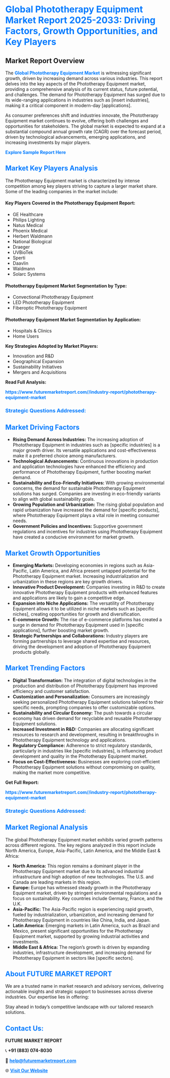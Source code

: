 <h1 style="color: #007BFF;">Global Phototherapy Equipment Market Report 2025-2033: Driving Factors, Growth Opportunities, and Key Players</h1>

<section id="overview">
<h2>Market Report Overview</h2>
<p>The <a href="https://www.futuremarketreport.com//industry-report/phototherapy-equipment-market" style="color: #007BFF; text-decoration: none;"><strong>Global Phototherapy Equipment Market</strong></a> is witnessing significant growth, driven by increasing demand across various industries. This report delves into the key aspects of the Phototherapy Equipment market, providing a comprehensive analysis of its current status, future potential, and challenges. The demand for Phototherapy Equipment has surged due to its wide-ranging applications in industries such as [insert industries], making it a critical component in modern-day [applications].</p>
<p>As consumer preferences shift and industries innovate, the Phototherapy Equipment market continues to evolve, offering both challenges and opportunities for stakeholders. The global market is expected to expand at a substantial compound annual growth rate (CAGR) over the forecast period, driven by technological advancements, emerging applications, and increasing investments by major players.</p>
</section>

<section id="overview">
<p><a href="https://www.futuremarketreport.com//request-sample/reportId=64711" style="color: #007BFF; text-decoration: none;"><strong>Explore Sample Report Here</strong></a></p>
</section>

<section id="key-players">
<h2 style="color: #007BFF;">Market Key Players Analysis</h2>
<p>The Phototherapy Equipment market is characterized by intense competition among key players striving to capture a larger market share. Some of the leading companies in the market include:</p>
<h4>Key Players Covered in the Phototherapy Equipment Report:</h4>
<ul><li>GE Healthcare</li><li>Philips Lighting</li><li>Natus Medical</li><li>Phoenix Medical</li><li>Herbert Waldmann</li><li>National Biological</li><li>Draeger</li><li>UVBioTek</li><li>Sperti</li><li>Daavlin</li><li>Waldmann</li><li>Solarc Systems</li></ul>
<h4>Phototherapy Equipment Market Segmentation by Type:</h4>
<ul><li>Convectional Phototherapy Equipment</li><li>LED Phototherapy Equipment</li><li>Fiberoptic Phototherapy Equipment</li></ul>

<h4>Phototherapy Equipment Market Segmentation by Application:</h4>
<ul><li>Hospitals &amp; Clinics</li><li>Home Users</li></ul>
<p><strong>Key Strategies Adopted by Market Players:</strong></p>
<ul>
<li>Innovation and R&D</li>
<li>Geographical Expansion</li>
<li>Sustainability Initiatives</li>
<li>Mergers and Acquisitions</li>
</ul>
</section>

<section>
<p><strong>Read Full Analysis: </strong></p><a href="https://www.futuremarketreport.com//industry-report/phototherapy-equipment-market" style="color: #007BFF; text-decoration: none;"><strong>https://www.futuremarketreport.com//industry-report/phototherapy-equipment-market</strong></a>
<h3 style="color: #007BFF;">Strategic Questions Addressed:</h3>
</section>

<section id="driving-factors">
<h2 style="color: #007BFF;">Market Driving Factors</h2>
<ul>
<li><strong>Rising Demand Across Industries:</strong> The increasing adoption of Phototherapy Equipment in industries such as [specific industries] is a major growth driver. Its versatile applications and cost-effectiveness make it a preferred choice among manufacturers.</li>
<li><strong>Technological Advancements:</strong> Continuous innovations in production and application technologies have enhanced the efficiency and performance of Phototherapy Equipment, further boosting market demand.</li>
<li><strong>Sustainability and Eco-Friendly Initiatives:</strong> With growing environmental concerns, the demand for sustainable Phototherapy Equipment solutions has surged. Companies are investing in eco-friendly variants to align with global sustainability goals.</li>
<li><strong>Growing Population and Urbanization:</strong> The rising global population and rapid urbanization have increased the demand for [specific products], where Phototherapy Equipment plays a vital role in meeting consumer needs.</li>
<li><strong>Government Policies and Incentives:</strong> Supportive government regulations and incentives for industries using Phototherapy Equipment have created a conducive environment for market growth.</li>
</ul>
</section>

<section id="growth-opportunities">
<h2 style="color: #007BFF;">Market Growth Opportunities</h2>
<ul>
<li><strong>Emerging Markets:</strong> Developing economies in regions such as Asia-Pacific, Latin America, and Africa present untapped potential for the Phototherapy Equipment market. Increasing industrialization and urbanization in these regions are key growth drivers.</li>
<li><strong>Innovative Product Development:</strong> Companies investing in R&D to create innovative Phototherapy Equipment products with enhanced features and applications are likely to gain a competitive edge.</li>
<li><strong>Expansion into Niche Applications:</strong> The versatility of Phototherapy Equipment allows it to be utilized in niche markets such as [specific niches], creating opportunities for growth and diversification.</li>
<li><strong>E-commerce Growth:</strong> The rise of e-commerce platforms has created a surge in demand for Phototherapy Equipment used in [specific applications], further boosting market growth.</li>
<li><strong>Strategic Partnerships and Collaborations:</strong> Industry players are forming partnerships to leverage shared expertise and resources, driving the development and adoption of Phototherapy Equipment products globally.</li>
</ul>
</section>

<section id="trending-factors">
<h2 style="color: #007BFF;">Market Trending Factors</h2>
<ul>
<li><strong>Digital Transformation:</strong> The integration of digital technologies in the production and distribution of Phototherapy Equipment has improved efficiency and customer satisfaction.</li>
<li><strong>Customization and Personalization:</strong> Consumers are increasingly seeking personalized Phototherapy Equipment solutions tailored to their specific needs, prompting companies to offer customizable options.</li>
<li><strong>Sustainability and Circular Economy:</strong> The push towards a circular economy has driven demand for recyclable and reusable Phototherapy Equipment solutions.</li>
<li><strong>Increased Investment in R&D:</strong> Companies are allocating significant resources to research and development, resulting in breakthroughs in Phototherapy Equipment technology and applications.</li>
<li><strong>Regulatory Compliance:</strong> Adherence to strict regulatory standards, particularly in industries like [specific industries], is influencing product development and quality in the Phototherapy Equipment market.</li>
<li><strong>Focus on Cost-Effectiveness:</strong> Businesses are exploring cost-efficient Phototherapy Equipment solutions without compromising on quality, making the market more competitive.</li>
</ul>
</section>

<section>
<p><strong>Get Full Report: </strong></p><a href="https://www.futuremarketreport.com//industry-report/phototherapy-equipment-market" style="color: #007BFF; text-decoration: none;"><strong>https://www.futuremarketreport.com//industry-report/phototherapy-equipment-market</strong></a>
<h3 style="color: #007BFF;">Strategic Questions Addressed:</h3>
</section>


<section id="regional-analysis">
<h2 style="color: #007BFF;">Market Regional Analysis</h2>
<p>The global Phototherapy Equipment market exhibits varied growth patterns across different regions. The key regions analyzed in this report include North America, Europe, Asia-Pacific, Latin America, and the Middle East & Africa:</p>
<ul>
<li><strong>North America:</strong> This region remains a dominant player in the Phototherapy Equipment market due to its advanced industrial infrastructure and high adoption of new technologies. The U.S. and Canada are leading markets in this region.</li>
<li><strong>Europe:</strong> Europe has witnessed steady growth in the Phototherapy Equipment market, driven by stringent environmental regulations and a focus on sustainability. Key countries include Germany, France, and the U.K.</li>
<li><strong>Asia-Pacific:</strong> The Asia-Pacific region is experiencing rapid growth, fueled by industrialization, urbanization, and increasing demand for Phototherapy Equipment in countries like China, India, and Japan.</li>
<li><strong>Latin America:</strong> Emerging markets in Latin America, such as Brazil and Mexico, present significant opportunities for the Phototherapy Equipment market, supported by growing industrial activities and investments.</li>
<li><strong>Middle East & Africa:</strong> The region’s growth is driven by expanding industries, infrastructure development, and increasing demand for Phototherapy Equipment in sectors like [specific sectors].</li>
</ul>
</section>

<footer>
<h2 style="color: #007BFF;">About FUTURE MARKET REPORT</h2>
<p>We are a trusted name in market research and advisory services, delivering actionable insights and strategic support to businesses across diverse industries. Our expertise lies in offering:</p>

<p>Stay ahead in today’s competitive landscape with our tailored research solutions.</p>

<h2 style="color: #007BFF;">Contact Us:</h2>
<p><strong>FUTURE MARKET REPORT</strong></p>
<p>📞 <strong>+91 (883) 074-8030</strong></p>
<p>📧 <strong><a href="mailto:help@futuremarketreport.com" style="color: #007BFF;">help@futuremarketreport.com</a></strong></p>
<p>🌐 <strong><a href="https://www.futuremarketreport.com/" style="color: #007BFF;">Visit Our Website</a></strong></p>
</footer>